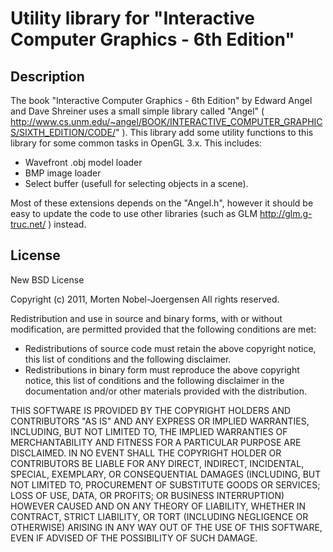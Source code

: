 Utility library for "Interactive Computer Graphics - 6th Edition"
====================================

## Description

The book "Interactive Computer Graphics - 6th Edition" by Edward Angel and Dave Shreiner uses a small simple library called "Angel" ( http://www.cs.unm.edu/~angel/BOOK/INTERACTIVE_COMPUTER_GRAPHICS/SIXTH_EDITION/CODE/" ). 
This library add some utility functions to this library for some common tasks in OpenGL 3.x. This includes:

 * Wavefront .obj model loader
 * BMP image loader
 * Select buffer (usefull for selecting objects in a scene).
 
Most of these extensions depends on the "Angel.h", however it should be easy to update the code to use other libraries (such as GLM http://glm.g-truc.net/ ) instead.

## License

New BSD License

Copyright (c) 2011, Morten Nobel-Joergensen
All rights reserved.

Redistribution and use in source and binary forms, with or without modification, are permitted provided that the
following conditions are met:

 - Redistributions of source code must retain the above copyright notice, this list of conditions and the following disclaimer.
 - Redistributions in binary form must reproduce the above copyright notice, this list of conditions and the following disclaimer in the documentation and/or other materials provided with the distribution.

THIS SOFTWARE IS PROVIDED BY THE COPYRIGHT HOLDERS AND CONTRIBUTORS "AS IS" AND ANY EXPRESS OR IMPLIED WARRANTIES,
INCLUDING, BUT NOT LIMITED TO, THE IMPLIED WARRANTIES OF MERCHANTABILITY AND FITNESS FOR A PARTICULAR PURPOSE ARE
DISCLAIMED. IN NO EVENT SHALL THE COPYRIGHT HOLDER OR CONTRIBUTORS BE LIABLE FOR ANY DIRECT, INDIRECT, INCIDENTAL,
SPECIAL, EXEMPLARY, OR CONSEQUENTIAL DAMAGES (INCLUDING, BUT NOT LIMITED TO, PROCUREMENT OF SUBSTITUTE GOODS OR
SERVICES; LOSS OF USE, DATA, OR PROFITS; OR BUSINESS INTERRUPTION) HOWEVER CAUSED AND ON ANY THEORY OF LIABILITY,
WHETHER IN CONTRACT, STRICT LIABILITY, OR TORT (INCLUDING NEGLIGENCE OR OTHERWISE) ARISING IN ANY WAY OUT OF THE USE
OF THIS SOFTWARE, EVEN IF ADVISED OF THE POSSIBILITY OF SUCH DAMAGE.
